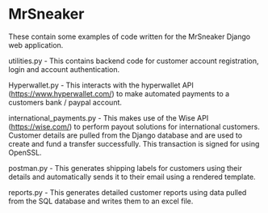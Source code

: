# MrSneaker

These contain some examples of code written for the MrSneaker Django web application.

utilities.py - This contains backend code for customer account registration, login and account authentication.

Hyperwallet.py - This interacts with the hyperwallet API (https://www.hyperwallet.com/) to make automated payments to a customers bank / paypal account.

international_payments.py - This makes use of the Wise API (https://wise.com/) to perform payout solutions for international customers. Customer details are pulled from the Django database and are used to create and fund a transfer successfully. This transaction is signed for using OpenSSL.

postman.py - This generates shipping labels for customers using their details and automatically sends it to their email using a rendered template.

reports.py - This generates detailed customer reports using data pulled from the SQL database and writes them to an excel file. 
